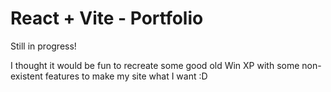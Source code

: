 # React + Vite - Portfolio

Still in progress!

I thought it would be fun to recreate some good old Win XP with some non-existent features to make my site what I want :D
